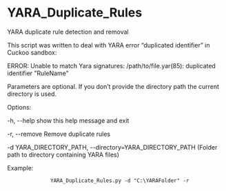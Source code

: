 # YARA_Duplicate_Rules
YARA duplicate rule detection and removal


This script was written to deal with YARA error “duplicated identifier” in Cuckoo sandbox:

ERROR: Unable to match Yara signatures: /path/to/file.yar(85): duplicated identifier "RuleName" 


Parameters are optional. If you don’t provide the directory path the current directory is used. 

Options:

  -h, --help            show this help message and exit
  
  -r, --remove          Remove duplicate rules
  
  -d YARA_DIRECTORY_PATH, --directory=YARA_DIRECTORY_PATH
                      (Folder path to directory containing YARA files)


Example:

                  YARA_Duplicate_Rules.py -d "C:\YARAFolder" -r
